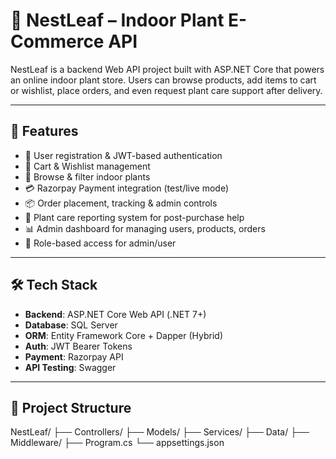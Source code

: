 # 🌿 NestLeaf – Indoor Plant E-Commerce API

NestLeaf is a backend Web API project built with ASP.NET Core that powers an online indoor plant store. Users can browse products, add items to cart or wishlist, place orders, and even request plant care support after delivery.

---

## 🚀 Features

- 👤 User registration & JWT-based authentication
- 🛒 Cart & Wishlist management
- 🌱 Browse & filter indoor plants
- 💳 Razorpay Payment integration (test/live mode)
- 📦 Order placement, tracking & admin controls
- 🔧 Plant care reporting system for post-purchase help
- 📊 Admin dashboard for managing users, products, orders
- 🔐 Role-based access for admin/user

---

## 🛠 Tech Stack

- **Backend**: ASP.NET Core Web API (.NET 7+)
- **Database**: SQL Server
- **ORM**: Entity Framework Core + Dapper (Hybrid)
- **Auth**: JWT Bearer Tokens
- **Payment**: Razorpay API
- **API Testing**: Swagger 

---

## 📂 Project Structure
NestLeaf/
├── Controllers/
├── Models/
├── Services/
├── Data/
├── Middleware/
├── Program.cs
└── appsettings.json

